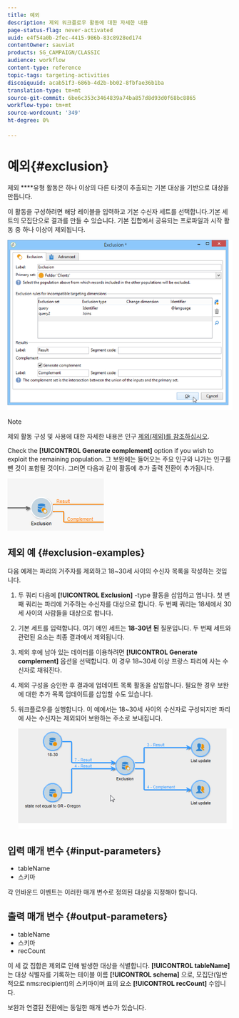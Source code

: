 ```yaml
---
title: 예외
description: 제외 워크플로우 활동에 대한 자세한 내용
page-status-flag: never-activated
uuid: e4f54a0b-2fec-4415-986b-83c8928ed174
contentOwner: sauviat
products: SG_CAMPAIGN/CLASSIC
audience: workflow
content-type: reference
topic-tags: targeting-activities
discoiquuid: acab51f3-686b-4d2b-bb02-8fbfae36b1ba
translation-type: tm+mt
source-git-commit: 6be6c353c3464839a74ba857d8d93d0f68bc8865
workflow-type: tm+mt
source-wordcount: '349'
ht-degree: 0%

---
```



# 예외{#exclusion}

제외 ****&#x200B;유형 활동은 하나 이상의 다른 타겟이 추출되는 기본 대상을 기반으로 대상을 만듭니다.

이 활동을 구성하려면 해당 레이블을 입력하고 기본 수신자 세트를 선택합니다.기본 세트의 모집단으로 결과를 만들 수 있습니다. 기본 집합에서 공유되는 프로파일과 시작 활동 중 하나 이상이 제외됩니다.

![](assets/s_user_segmentation_exclu.png)

>[!NOTE]
>
>제외 활동 구성 및 사용에 대한 자세한 내용은 인구 [제외(제외)를 참조하십시오](../../workflow/using/targeting-data.md#excluding-a-population--exclusion-).

Check the **[!UICONTROL Generate complement]** option if you wish to exploit the remaining population. 그 보완에는 들어오는 주요 인구와 나가는 인구를 뺀 것이 포함될 것이다. 그러면 다음과 같이 활동에 추가 출력 전환이 추가됩니다.

![](assets/s_user_segmentation_exclu_compl.png)

## 제외 예 {#exclusion-examples}

다음 예제는 파리의 거주자를 제외하고 18~30세 사이의 수신자 목록을 작성하는 것입니다.

1. 두 쿼리 다음에 **[!UICONTROL Exclusion]** -type 활동을 삽입하고 엽니다. 첫 번째 쿼리는 파리에 거주하는 수신자를 대상으로 합니다. 두 번째 쿼리는 18세에서 30세 사이의 사람들을 대상으로 합니다.
1. 기본 세트를 입력합니다. 여기 메인 세트는 **18-30년 된** 질문입니다. 두 번째 세트와 관련된 요소는 최종 결과에서 제외됩니다.
1. 제외 후에 남아 있는 데이터를 이용하려면 **[!UICONTROL Generate complement]** 옵션을 선택합니다. 이 경우 18~30세 이상 프랑스 파리에 사는 수신자로 채워진다.
1. 제외 구성을 승인한 후 결과에 업데이트 목록 활동을 삽입합니다. 필요한 경우 보완에 대한 추가 목록 업데이트를 삽입할 수도 있습니다.
1. 워크플로우를 실행합니다. 이 예에서는 18~30세 사이의 수신자로 구성되지만 파리에 사는 수신자는 제외되어 보완하는 주소로 보내집니다.

   ![](assets/exclusion_example.png)

## 입력 매개 변수 {#input-parameters}

* tableName
* 스키마

각 인바운드 이벤트는 이러한 매개 변수로 정의된 대상을 지정해야 합니다.

## 출력 매개 변수 {#output-parameters}

* tableName
* 스키마
* recCount

이 세 값 집합은 제외로 인해 발생한 대상을 식별합니다. **[!UICONTROL tableName]** 는 대상 식별자를 기록하는 테이블 이름 **[!UICONTROL schema]** 으로, 모집단(일반적으로 nms:recipient)의 스키마이며 표의 요소 **[!UICONTROL recCount]** 수입니다.

보완과 연결된 전환에는 동일한 매개 변수가 있습니다.
